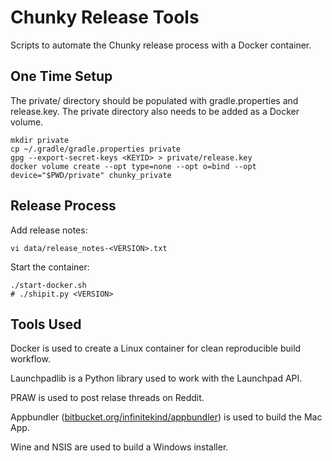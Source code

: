# Chunky Release Tools

Scripts to automate the Chunky release process with a Docker container.

## One Time Setup

The private/ directory should be populated with
gradle.properties and release.key.  The private directory also needs to be
added as a Docker volume.

    mkdir private
    cp ~/.gradle/gradle.properties private
    gpg --export-secret-keys <KEYID> > private/release.key
    docker volume create --opt type=none --opt o=bind --opt device="$PWD/private" chunky_private


## Release Process

Add release notes:

    vi data/release_notes-<VERSION>.txt


Start the container:

    ./start-docker.sh
    # ./shipit.py <VERSION>


## Tools Used

Docker is used to create a Linux container for clean reproducible build workflow.

Launchpadlib is a Python library used to work with the Launchpad API.

PRAW is used to post relase threads on Reddit.

Appbundler ([bitbucket.org/infinitekind/appbundler][1]) is used to build the Mac App.

Wine and NSIS are used to build a Windows installer.


[1]: https://bitbucket.org/infinitekind/appbundler/src
